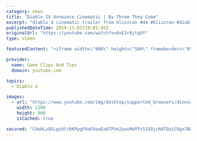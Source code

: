 ```yaml
---
category: news
title: "Diablo IV Announce Cinematic | By Three They Come"
excerpt: "diablo 4 cinematic trailer from blizzcon #d4 #blizzcon #diablo."
publishedDateTime: 2019-11-01T19:01:45Z
originalUrl: "https://youtube.com/watch?v=0vE3rAjtqUY"
type: video

featuredContent: "<iframe width=\"800\" height=\"500\" frameborder=\"0\" src=\"https://www.youtube.com/embed/0vE3rAjtqUY\" allow=\"accelerometer; autoplay; encrypted-media; gyroscope; picture-in-picture\" allowfullscreen></iframe>"

provider:
  name: Game Clips And Tips
  domain: youtube.com

topics:
  - Diablo 4

images:
  - url: "https://www.youtube.com/img/desktop/supported_browsers/dinosaur.png"
    width: 1200
    height: 800
    isCached: true

secured: "CdoHLzQSLgzUCrbKPwgP9aFOseEo6TPVe2ywvMdfPz51VDjcN4TQzLCOgx7Ba1MFOF7BIwOnSZbNa+kpTdtAF1WB9smnhHjWnDKmNAbsyAOIKX9PcU2RpQCTxduJ1KeHWcrSLErBbDoc7NYHLSeNXRdfxwcT+ZMaNSYV8D8Ku41GMcA7OOUsxC2wIRrK2NrV55K3F9+ZAIJJ9scvtEgPxJTzzvZYKFTqLwFyQf9kyYKF12AwDqYRpvGfFI4bUd2U29EByErMm7O1OEMtOxY8fLrFtWI2FU9H0/ApC61aybL+mkFo/km8Mr+uN15Zf3kS31Ehf+Ttfbv9H3NZ/qPLxSHvtrxKnQh0DXoPAMOJQNa6BbORSntyeKTU4msre6LVKnIumqW80m+GvkFnWyTGNQ==;aEdKS1LS9ziv78ZqPYuMhg=="
---
```


